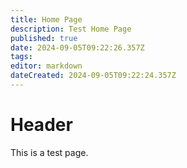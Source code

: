 ```yaml
---
title: Home Page
description: Test Home Page
published: true
date: 2024-09-05T09:22:26.357Z
tags: 
editor: markdown
dateCreated: 2024-09-05T09:22:24.357Z
---
```


# Header

This is a test page. 